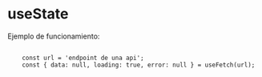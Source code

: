# useState 

Ejemplo de funcionamiento:

```

    const url = 'endpoint de una api';
    const { data: null, loading: true, error: null } = useFetch(url);

```


